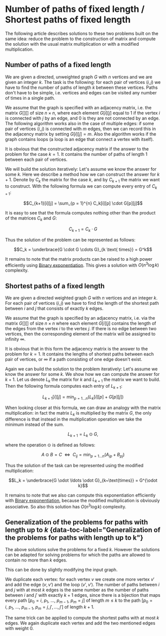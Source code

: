 # Number of paths of fixed length / Shortest paths of fixed length

The following article describes solutions to these two problems built on the same idea:
reduce the problem to the construction of matrix and compute the solution with the usual matrix multiplication or with a modified multiplication.

## Number of paths of a fixed length

We are given a directed, unweighted graph $G$ with $n$ vertices and we are given an integer $k$.
The task is the following:
for each pair of vertices $(i, j)$ we have to find the number of paths of length $k$ between these vertices.
Paths don't have to be simple, i.e. vertices and edges can be visited any number of times in a single path.

We assume that the graph is specified with an adjacency matrix, i.e. the matrix $G[][]$ of size $n \times n$, where each element $G[i][j]$ equal to $1$ if the vertex $i$ is connected with $j$ by an edge, and $0$ is they are not connected by an edge.
The following algorithm works also in the case of multiple edges:
if some pair of vertices $(i, j)$ is connected with $m$ edges, then we can record this in the adjacency matrix by setting $G[i][j] = m$.
Also the algorithm works if the graph contains loops (a loop is an edge that connect a vertex with itself).

It is obvious that the constructed adjacency matrix if the answer to the problem for the case $k = 1$.
It contains the number of paths of length $1$ between each pair of vertices.

We will build the solution iteratively:
Let's assume we know the answer for some $k$.
Here we describe a method how we can construct the answer for $k + 1$.
Denote by $C_k$ the matrix for the case $k$, and by $C_{k+1}$ the matrix we want to construct.
With the following formula we can compute every entry of $C_{k+1}$:

$$C_{k+1}[i][j] = \sum_{p = 1}^{n} C_k[i][p] \cdot G[p][j]$$

It is easy to see that the formula computes nothing other than the product of the matrices $C_k$ and $G$:

$$C_{k+1} = C_k \cdot G$$

Thus the solution of the problem can be represented as follows:

$$C_k = \underbrace{G \cdot G \cdots G}_{k \text{ times}} = G^k$$

It remains to note that the matrix products can be raised to a high power efficiently using [Binary exponentiation](../algebra/binary-exp.md).
This gives a solution with $O(n^3 \log k)$ complexity.

## Shortest paths of a fixed length

We are given a directed weighted graph $G$ with $n$ vertices and an integer $k$.
For each pair of vertices $(i, j)$ we have to find the length of the shortest path between $i$ and $j$ that consists of exactly $k$ edges.

We assume that the graph is specified by an adjacency matrix, i.e. via the matrix $G[][]$ of size $n \times n$ where each element $G[i][j]$ contains the length of the edges from the vertex $i$ to the vertex $j$.
If there is no edge between two vertices, then the corresponding element of the matrix will be assigned to infinity $\infty$.

It is obvious that in this form the adjacency matrix is the answer to the problem for $k = 1$.
It contains the lengths of shortest paths between each pair of vertices, or $\infty$ if a path consisting of one edge doesn't exist.

Again we can build the solution to the problem iteratively:
Let's assume we know the answer for some $k$.
We show how we can compute the answer for $k+1$.
Let us denote $L_k$ the matrix for $k$ and $L_{k+1}$ the matrix we want to build.
Then the following formula computes each entry of $L_{k+1}$:

$$L_{k+1}[i][j] = \min_{p = 1 \ldots n} \left(L_k[i][p] + G[p][j]\right)$$

When looking closer at this formula, we can draw an analogy with the matrix multiplication:
in fact the matrix $L_k$ is multiplied by the matrix $G$, the only difference is that instead in the multiplication operation we take the minimum instead of the sum.

$$L_{k+1} = L_k \odot G,$$

where the operation $\odot$ is defined as follows:

$$A \odot B = C~~\Longleftrightarrow~~C_{i j} = \min_{p = 1 \ldots n}\left(A_{i p} + B_{p j}\right)$$

Thus the solution of the task can be represented using the modified multiplication:

$$L_k = \underbrace{G \odot \ldots \odot G}_{k~\text{times}} = G^{\odot k}$$

It remains to note that we also can compute this exponentiation efficiently with [Binary exponentiation](../algebra/binary-exp.md), because the modified multiplication is obviously associative.
So also this solution has $O(n^3 \log k)$ complexity.

## Generalization of the problems for paths with length up to $k$ {data-toc-label="Generalization of the problems for paths with length up to k"}

The above solutions solve the problems for a fixed $k$.
However the solutions can be adapted for solving problems for which the paths are allowed to contain no more than $k$ edges.

This can be done by slightly modifying the input graph.

We duplicate each vertex:
for each vertex $v$ we create one more vertex $v'$ and add the edge $(v, v')$ and the loop $(v', v')$.
The number of paths between $i$ and $j$ with at most $k$ edges is the same number as the number of paths between $i$ and $j'$ with exactly $k + 1$ edges, since there is a bijection that maps every path $[p_0 = i,~p_1,~\ldots,~p_{m-1},~p_m = j]$ of length $m \le k$ to the path $[p_0 = i,~p_1,~\ldots,~p_{m-1},~p_m = j, j', \ldots, j']$ of length $k + 1$.

The same trick can be applied to compute the shortest paths with at most $k$ edges.
We again duplicate each vertex and add the two mentioned edges with weight $0$.
